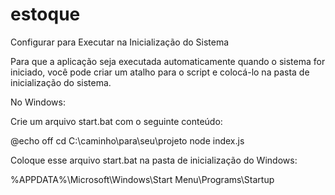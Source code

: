 # estoque

Configurar para Executar na Inicialização do Sistema

Para que a aplicação seja executada automaticamente quando o sistema for iniciado, você pode criar um atalho para o script e colocá-lo na pasta de inicialização do sistema.

No Windows:

Crie um arquivo start.bat com o seguinte conteúdo:

@echo off
cd C:\caminho\para\seu\projeto
node index.js

Coloque esse arquivo start.bat na pasta de inicialização do Windows:

%APPDATA%\Microsoft\Windows\Start Menu\Programs\Startup
